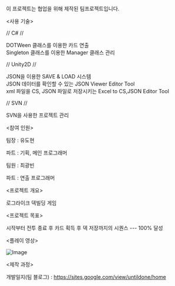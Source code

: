 이 프로젝트는 협업을 위해 제작된 팀프로젝트입니다.

<사용 기술>

// C# //

DOTWeen 클래스를 이용한 카드 연출  
Singleton 클래스를 이용한 Manager 클래스 관리  

// Unity2D //

JSON을 이용한 SAVE & LOAD 시스템  
JSON 데이터를 확인할 수 있는 JSON Viewer Editor Tool  
xml 파일을 CS, JSON 파일로 저장시키는 Excel to CS,JSON Editor Tool  


// SVN //

SVN을 사용한 프로젝트 관리

<참여 인원>

팀장 : 유도현

파트 : 기획, 메인 프로그래머

팀원 : 최광빈

파트 : 연출 프로그래머


<프로젝트 개요> 

로그라이크 덱빌딩 게임

<프로젝트 목표>

시작부터 전투 종료 후 카드 획득 후 덱 저장까지의 시퀀스 --- 100% 달성


<플레이 영상>

![Image](https://github.com/user-attachments/assets/6a6dc12c-50de-475a-9a8a-a917e402003b)


<제작 과정>

개발일지(팀 블로그) : https://sites.google.com/view/untildone/home

